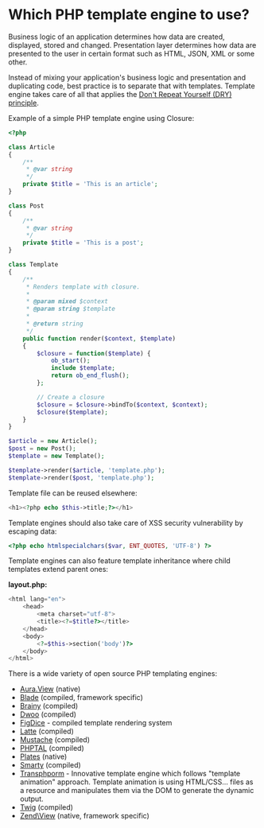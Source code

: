 # Which PHP template engine to use?

Business logic of an application determines how data are created, displayed, stored
and changed. Presentation layer determines how data are presented to the user in
certain format such as HTML, JSON, XML or some other.

Instead of mixing your application's business logic and presentation and duplicating
code, best practice is to separate that with templates. Template engine takes care
of all that applies the [Don't Repeat Yourself (DRY) principle](https://en.wikipedia.org/wiki/Don't_repeat_yourself).

Example of a simple PHP template engine using Closure:

```php
<?php

class Article
{
    /**
     * @var string
     */
    private $title = 'This is an article';
}

class Post
{
    /**
     * @var string
     */
    private $title = 'This is a post';
}

class Template
{
    /**
     * Renders template with closure.
     *
     * @param mixed $context
     * @param string $template
     *
     * @return string
     */
    public function render($context, $template)
    {
        $closure = function($template) {
            ob_start();
            include $template;
            return ob_end_flush();
        };

        // Create a closure
        $closure = $closure->bindTo($context, $context);
        $closure($template);
    }
}

$article = new Article();
$post = new Post();
$template = new Template();

$template->render($article, 'template.php');
$template->render($post, 'template.php');
```

Template file can be reused elsewhere:

```php
<h1><?php echo $this->title;?></h1>
```

Template engines should also take care of XSS security vulnerability by escaping
data:

```php
<?php echo htmlspecialchars($var, ENT_QUOTES, 'UTF-8') ?>
```

Template engines can also feature template inheritance where child templates extend
parent ones:

**layout.php:**

```php
<html lang="en">
    <head>
        <meta charset="utf-8">
        <title><?=$title?></title>
    </head>
    <body>
        <?=$this->section('body')?>
    </body>
</html>
```


There is a wide variety of open source PHP templating engines:

* [Aura.View](https://github.com/auraphp/Aura.View) (native)
* [Blade](http://laravel.com/docs/blade) (compiled, framework specific)
* [Brainy](https://github.com/box/brainy) (compiled)
* [Dwoo](http://dwoo.org/) (compiled)
* [FigDice](http://figdice.org) - compiled template rendering system
* [Latte](https://github.com/nette/latte) (compiled)
* [Mustache](https://github.com/bobthecow/mustache.php) (compiled)
* [PHPTAL](http://phptal.org/) (compiled)
* [Plates](http://platesphp.com/) (native)
* [Smarty](http://www.smarty.net/) (compiled)
* [Transphporm](https://github.com/Level-2/Transphporm) - Innovative template
  engine which follows "template animation" approach. Template animation is using
  HTML/CSS... files as a resource and manipulates them via the DOM to generate
  the dynamic output.
* [Twig](http://twig.sensiolabs.org/) (compiled)
* [Zend\\View](http://framework.zend.com/manual/current/en/modules/zend.view.quick-start.html) (native, framework specific)
